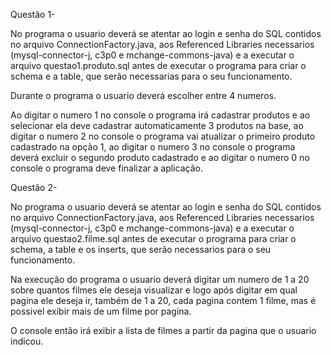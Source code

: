Questão 1- 

No programa o usuario deverá se atentar ao login e senha do SQL contidos no arquivo ConnectionFactory.java, aos Referenced Libraries necessarios (mysql-connector-j, c3p0 e mchange-commons-java) e a executar o arquivo questao1.produto.sql antes de executar o programa para criar o schema e a table, que serão necessarias para o seu funcionamento. 

Durante o programa o usuario deverá escolher entre 4 numeros. 

Ao digitar o numero 1 no console o programa irá cadastrar produtos e ao selecionar ela deve cadastrar automaticamente 3 produtos na base, ao digitar o numero 2 no console o programa vai atualizar o primeiro produto cadastrado na opção 1, ao digitar o numero 3 no console o programa deverá excluir o segundo produto cadastrado e ao digitar o numero 0 no console o programa deve finalizar a aplicação.

Questão 2-

No programa o usuario deverá se atentar ao login e senha do SQL contidos no arquivo ConnectionFactory.java, aos Referenced Libraries necessarios (mysql-connector-j, c3p0 e mchange-commons-java) e a executar o arquivo questao2.filme.sql antes de executar o programa para criar o schema, a table e os inserts, que serão necessarios para o seu funcionamento.

Na execução do programa o usuario deverá digitar um numero de 1 a 20 sobre quantos filmes ele deseja visualizar e logo após digitar em qual pagina ele deseja ir, também de 1 a 20, cada pagina contem 1 filme, mas é possivel exibir mais de um filme por pagina.

O console então irá exibir a lista de filmes a partir da pagina que o usuario indicou.
